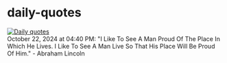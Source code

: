 # daily-quotes
[![Daily quotes](https://github.com/ceepu8/daily-quotes/actions/workflows/daily-quote.yml/badge.svg)](https://github.com/ceepu8/daily-quotes/actions/workflows/daily-quote.yml)<br/>
October 22, 2024 at 04:40 PM: "I Like To See A Man Proud Of The Place In Which He Lives. I Like To See A Man Live So That His Place Will Be Proud Of Him." - Abraham Lincoln
